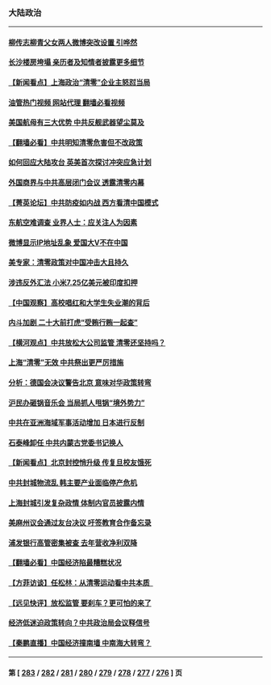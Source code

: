 ### 大陆政治
---
#### [柳传志柳青父女两人微博突改设置 引哗然](../../pages/ncid277/n13724559.md?05012045) 
#### [长沙楼房垮塌 亲历者及知情者披露更多细节](../../pages/ncid277/n13724546.md?05012045) 
#### [【新闻看点】上海政治“清零”企业主怒怼当局](../../pages/ncid277/n13724334.md?05012045) 
#### [油管热门视频 网站代理 翻墙必看视频](http://209.222.30.114:81/youtube.html?05012045)
#### [美国航母有三大优势 中共反舰武器望尘莫及](../../pages/ncid277/n13710322.md?05012045) 
#### [【翻墙必看】中共明知清零危害但不改政策](../../pages/ncid277/n13724478.md?05012045) 
#### [如何回应大陆攻台 英美首次探讨冲突应急计划](../../pages/ncid277/n13724432.md?05012045) 
#### [外国商界与中共高层闭门会议 透露清零内幕](../../pages/ncid277/n13724312.md?05012045) 
#### [【菁英论坛】中共防疫如内战 西方看清中国模式](../../pages/ncid277/n13724211.md?05012045) 
#### [东航空难调查 业界人士：应关注人为因素](../../pages/ncid277/n13724333.md?05012045) 
#### [微博显示IP地址乱象 爱国大V不在中国](../../pages/ncid277/n13724291.md?05012045) 
#### [美专家：清零政策对中国冲击大且持久](../../pages/ncid277/n13724236.md?05012045) 
#### [涉违反外汇法 小米7.25亿美元被印度扣押](../../pages/ncid277/n13724194.md?05012045) 
#### [【中国观察】高校唱红和大学生失业潮的背后](../../pages/ncid277/n13724061.md?05012045) 
#### [内斗加剧 二十大前打虎“受贿行贿一起查”](../../pages/ncid277/n13724111.md?05012045) 
#### [【横河观点】中共放松大公司监管 清零还坚持吗？](../../pages/ncid277/n13723664.md?05012045) 
#### [上海“清零”无效 中共祭出更严厉措施](../../pages/ncid277/n13724093.md?05012045) 
#### [分析：德国会决议警告北京 意味对华政策转弯](../../pages/ncid277/n13723995.md?05012045) 
#### [沪民办砸锅音乐会 当局抓人甩锅“境外势力”](../../pages/ncid277/n13723970.md?05012045) 
#### [中共在亚洲海域军事活动增加 日本进行反制](../../pages/ncid277/n13723803.md?05012045) 
#### [石泰峰卸任 中共内蒙古党委书记换人](../../pages/ncid277/n13723969.md?05012045) 
#### [【新闻看点】北京封控悄升级 传复旦校友饿死](../../pages/ncid277/n13723660.md?05012045) 
#### [中共封城物流乱 韩主要产业面临停产危机](../../pages/ncid277/n13723890.md?05012045) 
#### [上海封城引发复杂政情 体制内官员披露内情](../../pages/ncid277/n13723861.md?05012045) 
#### [美麻州议会通过友台决议 吁签教育合作备忘录](../../pages/ncid277/n13723770.md?05012045) 
#### [浦发银行高管密集被查 去年营收净利双降](../../pages/ncid277/n13723731.md?05012045) 
#### [【翻墙必看】中国经济陷最糟糕状况](../../pages/ncid277/n13723715.md?05012045) 
#### [【方菲访谈】任松林：从清零运动看中共本质  ](../../pages/ncid277/n13723618.md?05012045) 
#### [【远见快评】放松监管 要刹车？更可怕的来了](../../pages/ncid277/n13723638.md?05012045) 
#### [经济低迷迫政策转向？中共政治局会议释信号](../../pages/ncid277/n13723610.md?05012045) 
#### [【秦鹏直播】中国经济撞南墙 中南海大转弯？](../../pages/ncid277/n13723657.md?05012045) 

---
#### 第 [ [283](./283.md?05012045) / [282](./282.md?05012045) / [281](./281.md?05012045) / [280](./280.md?05012045) / [279](./279.md?05012045) / [278](./278.md?05012045) / [277](./277.md?05012045) / [276](./276.md?05012045) ] 页
